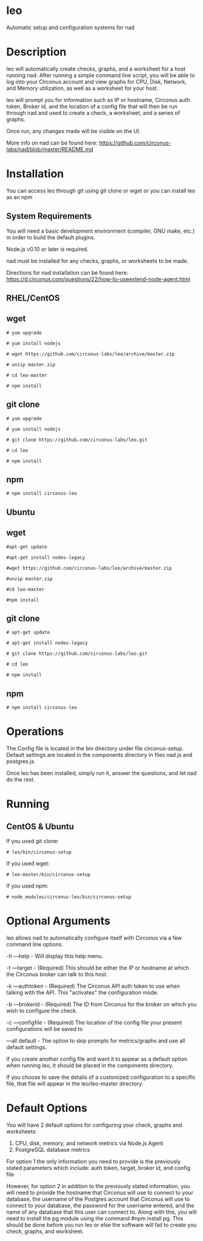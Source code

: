 # leo
Automatic setup and configuration systems for nad

Description
===

leo will automatically create checks, graphs, and a worksheet for a host running nad. After running a simple command line script, you will be able to log into your Circonus account and view graphs for CPU, Disk, Network, and Memory utilization, as well as a worksheet for your host. 

leo will prompt you for information such as IP or hostname, Circonus auth token, Broker id, and the location of a config file that will then be run through nad and used to create a check, a worksheet, and a series of graphs.

Once run, any changes made will be visible on the UI.

More info on nad can be found here: https://github.com/circonus-labs/nad/blob/master/README.md

Installation
===

You can access leo through git using git clone or wget or you can install leo as an npm


System Requirements
---

You will need a basic development environment (compiler, GNU make, etc.) in order to build the default plugins.

Node.js v0.10 or later is required.

nad must be installed for any checks, graphs, or worksheets to be made.

Directions for nad installation can be found here: https://d.circonus.com/questions/22/how-to-useextend-node-agent.html

RHEL/CentOS
---

wget
---
  ```
  # yum upgrade

  # yum install nodejs

  # wget https://github.com/circonus-labs/leo/archive/master.zip

  # unzip master.zip

  # cd leo-master

  # npm install
  ```

git clone
---
  ```
  # yum upgrade
  
  # yum install nodejs

  # git clone https://github.com/circonus-labs/leo.git

  # cd leo

  # npm install
  ```

npm
---
 `# npm install circonus-leo`

Ubuntu
---

wget
---
  ```
  #apt-get update

  #apt-get install nodes-legacy

  #wget https://github.com/circonus-labs/leo/archive/master.zip

  #unzip master.zip

  #cd leo-master

  #npm install 
  ```

git clone
---
  
  ```
  # apt-get update

  # apt-get install nodes-legacy

  # git clone https://github.com/circonus-labs/leo.git

  # cd leo

  # npm install 
  ```
  
npm
---
 `# npm install circonus-leo`

Operations
===

The Config file is located in the bin directory under file circonus-setup. 
Default settings are located in the components directory in files nad.js and postgres.js.

Once leo has been installed, simply run it, answer the questions, and let nad do the rest. 

Running
===

CentOS & Ubuntu
---

If you used git clone:

  `# leo/bin/circonus-setup`
  
If you used wget:

 `# leo-master/bin/circonus-setup`
 
If you used npm:

 `# node_modules/circonus-leo/bin/circonus-setup`

Optional Arguments
===

leo allows nad to automatically configure itself with Circonus via a few command line options. 

-h —help - Will display this help menu.

-t —target - (Required) This should be either the IP or hostname at which the Circonus broker can talk to this host.

-k —authtoken - (Required) The Circonus API auth token to use when talking with the API. This "activates" the configuration mode.

-b —brokerid - (Required) The ID from Circonus for the broker on which you wish to configure the check.

-c —configfile - (Required) The location of the config file your present configurations will be saved to

—all default - The option to skip prompts for metrics/graphs and use all default settings.

If you create another config file and want it to appear as a default option when running leo, it should be placed in the components directory.

If you choose to save the details of a customized configuration to a specific file, that file will appear in the leo/leo-master directory.  

Default Options
===

You will have 2 default options for configuring your check, graphs and worksheets: 
  1. CPU, disk, memory, and network metrics via Node.js Agent
  2. PostgreSQL database metrics

For option 1 the only information you need to provide is the previously stated parameters which include: auth token, target, broker id, and config file

However, for option 2 in addition to the previously stated information, you will need to provide the hostname that Circonus will use to connect to your database, the username of the Postgres account that Circonus will use to connect to your database, the password for the username entered, and the name of any database that this user can connect to. Along with this, you will need to install the pg module using the command #npm install pg. This should be done before you run leo or else the software will fail to create you check, graphs, and worksheet.
